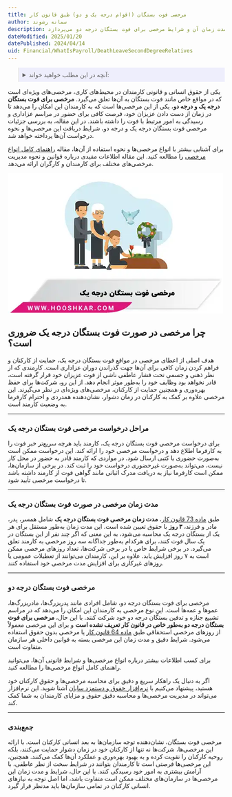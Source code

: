 ```yaml
---
title: مرخصی فوت بستگان (اقوام درجه یک و دو) طبق قانون کار
author: سمانه رشوند
description: مرخصی فوت بستگان درجه یک یکی از انواع مرخصی‌های قانونی است که به کارمندان در صورت فوت همسر، پدر، مادر یا فرزند تعلق می‌گیرد. این مرخصی به کارمندان کمک می‌کند تا دوران عزاداری خود را سپری کنند و پس از آن با روحیه‌ای بهتر به کار بازگردند. این مقاله به مراحل درخواست مرخصی، مدت زمان آن و شرایط مرخصی برای فوت بستگان درجه دو می‌پردازد.
dateModified: 2025/01/20
datePublished: 2024/04/14
uid: Financial/WhatIsPayroll/DeathLeaveSecondDegreeRelatives
---
```


<blockquote style="background-color:#eeeefc; padding:0.5rem">
<details>
  <summary>آنچه در این مطلب خواهید خواند:</summary>
  <ul>
    <li>چرا مرخصی در صورت فوت بستگان درجه یک ضروری است؟</li>
    <li>مراحل درخواست مرخصی فوت بستگان درجه یک</li>
    <li>مدت زمان مرخصی در صورت فوت بستگان درجه یک</li>
    <li>مرخصی فوت بستگان درجه دو</li>
  </ul>
</details>
</blockquote>

یکی از حقوق انسانی و قانونی کارمندان در محیط‌های کاری، مرخصی‌های ویژه‌ای است که در مواقع خاص مانند فوت بستگان به آن‌ها تعلق می‌گیرد. **مرخصی برای فوت بستگان درجه یک و درجه دو**، یکی از این مرخصی‌ها است که به کارمندان این امکان را می‌دهد تا در زمان از دست دادن عزیزان خود، فرصت کافی برای حضور در مراسم عزاداری و رسیدگی به امور مرتبط با فوت را داشته باشند. در این مقاله، به بررسی جزئیات مرخصی فوت بستگان درجه یک و درجه دو، شرایط دریافت این مرخصی‌ها و نحوه درخواست آن‌ها پرداخته خواهد شد.

برای آشنایی بیشتر با انواع مرخصی‌ها و نحوه استفاده از آن‌ها، مقاله <a href="https://www.hooshkar.com/Wiki/Payroll/TypesOfLeaves" target="_blank">راهنمای کامل انواع مرخصی</a>
را مطالعه کنید. این مقاله اطلاعات مفیدی درباره قوانین و نحوه مدیریت مرخصی‌های مختلف برای کارمندان و کارگران ارائه می‌دهد.

![مرخصی فوت بستگان درجه یک](./Images/DeathLeaveOfFirstDegreeRelatives.webp)

## چرا مرخصی در صورت فوت بستگان درجه یک ضروری است؟
هدف اصلی از اعطای مرخصی در مواقع فوت بستگان درجه یک، حمایت از کارکنان و فراهم کردن زمان کافی برای آن‌ها جهت گذراندن دوران عزاداری است. کارمندی که از نظر ذهنی و جسمی تحت فشار عاطفی ناشی از فوت عزیزان خود قرار گرفته است، قادر نخواهد بود وظایف خود را به‌طور موثر انجام دهد. از این رو، شرکت‌ها برای حفظ بهره‌وری و همچنین حمایت از کارکنان، مرخصی‌های ویژه‌ای در نظر می‌گیرند. این مرخصی علاوه بر کمک به کارکنان در زمان دشوار، نشان‌دهنده همدردی و احترام کارفرما به وضعیت کارمند است.

---

### مراحل درخواست مرخصی فوت بستگان درجه یک
برای درخواست مرخصی فوت بستگان درجه یک، کارمند باید هرچه سریع‌تر خبر فوت را به کارفرما اطلاع دهد و درخواست مرخصی خود را ارائه کند. این درخواست ممکن است به‌صورت حضوری یا کتبی ارسال شود. در مواردی که کارمند قادر به حضور در محل کار نیست، می‌تواند به‌صورت غیرحضوری درخواست خود را ثبت کند. در برخی از سازمان‌ها، ممکن است کارفرما نیاز به دریافت مدرک اثباتی مانند گواهی فوت از کارمند داشته باشد تا درخواست مرخصی تأیید شود.

---

### مدت زمان مرخصی در صورت فوت بستگان درجه یک

طبق <a href="https://www.mcls.gov.ir/fa/law/267/%d9%81%d8%b5%d9%84-%d8%b3%d9%88%d9%85-%d8%b4%d8%b1%d8%a7%db%8c%d8%b7-%da%a9%d8%a7%d8%b1" target="_blank">ماده 73 قانون کار</a>، **مدت زمان مرخصی فوت بستگان درجه یک** شامل همسر، پدر، مادر و فرزند، **۳ روز** با حقوق تعیین شده است. این مدت زمان به‌طور مستقل برای هر یک از بستگان درجه یک محاسبه می‌شود، به این معنی که اگر چند نفر از این بستگان در یک سال فوت کنند، برای هرکدام به‌طور جداگانه سه روز مرخصی به کارمند تعلق می‌گیرد. در برخی شرایط خاص یا در برخی شرکت‌ها، تعداد روزهای مرخصی ممکن است به ۷ روز افزایش یابد. علاوه بر این، کارمندان می‌توانند از تعطیلات عمومی یا روزهای غیرکاری برای افزایش مدت مرخصی خود استفاده کنند.

---

### مرخصی فوت بستگان درجه دو
مرخصی برای فوت بستگان درجه دو، شامل افرادی مانند پدربزرگ‌ها، مادربزرگ‌ها، عموها و عمه‌ها است. این نوع مرخصی به کارمندان این امکان را می‌دهد که در مراسم تشییع جنازه و تدفین بستگان درجه دو خود شرکت کنند. با این حال، **مرخصی برای فوت بستگان درجه دو به‌طور خاص در قانون کار تعریف نشده است** و برای این مرخصی معمولاً از روزهای مرخصی استحقاقی طبق <a href="https://www.mcls.gov.ir/fa/law/267/%d9%81%d8%b5%d9%84-%d8%b3%d9%88%d9%85-%d8%b4%d8%b1%d8%a7%db%8c%d8%b7-%da%a9%d8%a7%d8%b1" target="_blank">ماده 64 قانون کار</a>
 یا مرخصی بدون حقوق استفاده می‌شود. شرایط دقیق و مدت زمان این مرخصی بسته به قوانین داخلی هر سازمان متفاوت است.

برای کسب اطلاعات بیشتر درباره انواع مرخصی‌ها و شرایط قانونی آن‌ها، می‌توانید راهنمای کامل انواع مرخصی‌ها را مطالعه کنید.

اگر به دنبال یک راهکار سریع و دقیق برای محاسبه مرخصی‌ها و حقوق کارکنان خود هستید، پیشنهاد می‌کنیم با <a href="https://www.hooshkar.com/Software/Sayan/Module/Payroll" target="_blank">نرم‌افزار حقوق و دستمزد سایان</a> آشنا شوید. این نرم‌افزار می‌تواند در مدیریت مرخصی‌ها و محاسبه دقیق حقوق و مزایای کارمندان به شما کمک کند. 

---

### جمع‌بندی

مرخصی فوت بستگان، نشان‌دهنده توجه سازمان‌ها به بعد انسانی کارکنان است. با ارائه این مرخصی‌ها، شرکت‌ها نه تنها از کارکنان خود در زمان دشوار حمایت می‌کنند، بلکه روحیه کارکنان را تقویت کرده و به بهبود بهره‌وری و عملکرد آن‌ها کمک می‌کنند. همچنین، این مرخصی‌ها فرصتی است تا کارمندان بتوانند در شرایط سخت از نظر عاطفی، با آرامش بیشتری به امور خود رسیدگی کنند. با این حال، شرایط و مدت زمان این مرخصی‌ها در سازمان‌های مختلف ممکن است متفاوت باشد، اما اصل توجه به نیازهای انسانی کارکنان در تمامی سازمان‌ها باید مدنظر قرار گیرد.